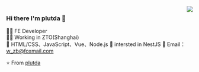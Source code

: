 <img align='right' src="https://github-readme-stats.vercel.app/api?username=plutda&show_icons=true">

### Hi there I'm plutda :lemon:
<!-- 
[![lucafluri.ch](https://img.shields.io/static/v1?label=lucafluri.ch&message=%20&color=yellow&logo=&style=flat-square&logoColor=white)](https://www.lucafluri.ch/)
[![Instagram](https://img.shields.io/static/v1?label=Instagram&message=%20&color=orange&logo=Instagram&style=flat-square&logoColor=white)](https://www.instagram.com/lucafluri/)
[![me@lucafluri.ch](https://img.shields.io/static/v1?label=me@lucafluri.ch&message=%20&color=red&logo=gmail&style=flat-square&logoColor=white)](mailto:me@lucafluri.ch) -->
  
👨‍💻 FE Developer  
👨‍🎓 Working in ZTO(Shanghai)  
👋 HTML/CSS、JavaScript、Vue、Node.js
🌟 intersted in NestJS
📧 Email：w_zb@foxmail.com

⭐️ From [plutda](https://github.com/plutda)
